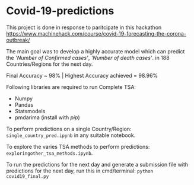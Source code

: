 # Covid-19-predictions

This project is done in response to paritcipate in this hackathon https://www.machinehack.com/course/covid-19-forecasting-the-corona-outbreak/

The main goal was to develop a highly accurate model which can predict the *'Number of Confirmed cases'*, *'Number of death cases'*. in 188 Countries/Regions for the next day.

Final Accuracy ~ 98% | Highest Accuracy achieved = 98.96%

Following libraries are required to run Complete TSA:
 - Numpy
 - Pandas
 - Statsmodels
 - pmdarima (install with *pip*)
 
 To perform predictions on a single Country/Region: `single_country_pred.ipynb` in any suitable notebook.
 
 To explore the varies TSA methods to perform predictions: `exploringother_tsa_methods.ipynb`.
 
 To run the predictions for the next day and generate a submission file with predictions for the next day, run this in cmd/terminal: `python covid19_final.py`
